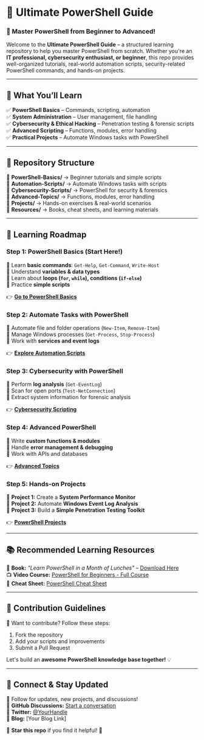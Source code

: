 # 🚀 Ultimate PowerShell Guide  
### 📌 Master PowerShell from Beginner to Advanced!  

Welcome to the **Ultimate PowerShell Guide** – a structured learning repository to help you master PowerShell from scratch. Whether you're an **IT professional, cybersecurity enthusiast, or beginner**, this repo provides well-organized tutorials, real-world automation scripts, security-related PowerShell commands, and hands-on projects.  

---

## 📖 What You’ll Learn  
✅ **PowerShell Basics** – Commands, scripting, automation  
✅ **System Administration** – User management, file handling  
✅ **Cybersecurity & Ethical Hacking** – Penetration testing & forensic scripts  
✅ **Advanced Scripting** – Functions, modules, error handling  
✅ **Practical Projects** – Automate Windows tasks with PowerShell  

---

## 📂 Repository Structure  
📂 **PowerShell-Basics/** → Beginner tutorials and simple scripts  
📂 **Automation-Scripts/** → Automate Windows tasks with scripts  
📂 **Cybersecurity-Scripts/** → PowerShell for security & forensics  
📂 **Advanced-Topics/** → Functions, modules, error handling  
📂 **Projects/** → Hands-on exercises & real-world scenarios  
📂 **Resources/** → Books, cheat sheets, and learning materials  

---

## 🚀 Learning Roadmap  
### **Step 1: PowerShell Basics** (Start Here!)  
🔹 Learn **basic commands**: `Get-Help`, `Get-Command`, `Write-Host`  
🔹 Understand **variables & data types**  
🔹 Learn about **loops (`for`, `while`), conditions (`if-else`)**  
🔹 Practice **simple scripts**  

👉 **[Go to PowerShell Basics](./PowerShell-Basics/)**  

### **Step 2: Automate Tasks with PowerShell**  
🔹 Automate file and folder operations (`New-Item`, `Remove-Item`)  
🔹 Manage Windows processes (`Get-Process`, `Stop-Process`)  
🔹 Work with **services and event logs**  

👉 **[Explore Automation Scripts](./Automation-Scripts/)**  

### **Step 3: Cybersecurity with PowerShell**  
🔹 Perform **log analysis** (`Get-EventLog`)  
🔹 Scan for open ports (`Test-NetConnection`)  
🔹 Extract system information for forensic analysis  

👉 **[Cybersecurity Scripting](./Cybersecurity-Scripts/)**  

### **Step 4: Advanced PowerShell**  
🔹 Write **custom functions & modules**  
🔹 Handle **error management & debugging**  
🔹 Work with APIs and databases  

👉 **[Advanced Topics](./Advanced-Topics/)**  

### **Step 5: Hands-on Projects**  
🔹 **Project 1:** Create a **System Performance Monitor**  
🔹 **Project 2:** Automate **Windows Event Log Analysis**  
🔹 **Project 3:** Build a **Simple Penetration Testing Toolkit**  

👉 **[PowerShell Projects](./Projects/)**  

---

## 📚 Recommended Learning Resources  
📘 **Book:** *"Learn PowerShell in a Month of Lunches"* – [Download Here](https://russblog554767213.files.wordpress.com/2018/11/learn-windows-powershell-in-a-month-of-lunches.pdf)  
📺 **Video Course:** [PowerShell for Beginners - Full Course](https://www.youtube.com/watch?v=UVUd9_k9C6A)  
📜 **Cheat Sheet:** [PowerShell Cheat Sheet](https://www.cheatography.com/davechild/cheat-sheets/powershell/)  

---

## 🎯 Contribution Guidelines  
🚀 Want to contribute? Follow these steps:  
1. Fork the repository  
2. Add your scripts and improvements  
3. Submit a Pull Request  

Let's build an **awesome PowerShell knowledge base together!** 💡  

---

## 🔗 Connect & Stay Updated  
📢 Follow for updates, new projects, and discussions!  
🔹 **GitHub Discussions:** [Start a conversation](https://github.com/YOUR-REPO/discussions)  
🔹 **Twitter:** [@YourHandle](https://twitter.com/YOURHANDLE)  
🔹 **Blog:** [Your Blog Link]  

🌟 **Star this repo** if you find it helpful! 🚀  

